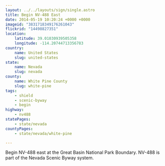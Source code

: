 ```yaml
---
layout: ../../layouts/sign/single.astro
title: Begin NV-488 East
date: 2014-05-19 10:20:24 +0000 +0000
imageid: "3831718349176261043"
flickrid: "14498827351"
location:
    latitude: 39.01030939505358
    longitude: -114.20744713356783
country:
    name: United States
    slug: united-states
state:
    name: Nevada
    slug: nevada
county:
    name: White Pine County
    slug: white-pine
tags:
    - shield
    - scenic-byway
    - begin
highway:
    - nv488
statePages:
    - state/nevada
countyPages:
    - state/nevada/white-pine

---
```

Begin NV-488 east at the Great Basin National Park Boundary.  NV-488 is part of the Nevada Scenic Byway system.